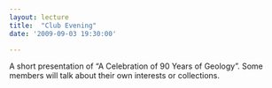 ```yaml
---
layout: lecture
title:  "Club Evening"
date: '2009-09-03 19:30:00'

---
```

A short presentation of “A Celebration of 90 Years of Geology”. Some members will talk about their own interests or collections.